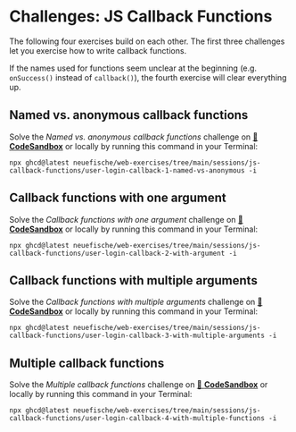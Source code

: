 # Challenges: JS Callback Functions

The following four exercises build on each other. The first three challenges let you exercise how to write callback functions.

If the names used for functions seem unclear at the beginning (e.g. `onSuccess()` instead of `callback()`), the fourth exercise will clear everything up.

## Named vs. anonymous callback functions

Solve the _Named vs. anonymous callback functions_ challenge on
[🔗 **CodeSandbox**](https://codesandbox.io/s/github/neuefische/web-exercises/tree/main/sessions/js-callback-functions/user-login-callback-1-named-vs-anonymous?file=/README.md)
or locally by running this command in your Terminal:

```
npx ghcd@latest neuefische/web-exercises/tree/main/sessions/js-callback-functions/user-login-callback-1-named-vs-anonymous -i
```

## Callback functions with one argument

Solve the _Callback functions with one argument_ challenge on
[🔗 **CodeSandbox**](https://codesandbox.io/s/github/neuefische/web-exercises/tree/main/sessions/js-callback-functions/user-login-callback-2-with-argument?file=/README.md)
or locally by running this command in your Terminal:

```
npx ghcd@latest neuefische/web-exercises/tree/main/sessions/js-callback-functions/user-login-callback-2-with-argument -i
```

## Callback functions with multiple arguments

Solve the _Callback functions with multiple arguments_ challenge on
[🔗 **CodeSandbox**](https://codesandbox.io/s/github/neuefische/web-exercises/tree/main/sessions/js-callback-functions/user-login-callback-3-with-multiple-arguments?file=/README.md)
or locally by running this command in your Terminal:

```
npx ghcd@latest neuefische/web-exercises/tree/main/sessions/js-callback-functions/user-login-callback-3-with-multiple-arguments -i
```

## Multiple callback functions

Solve the _Multiple callback functions_ challenge on
[🔗 **CodeSandbox**](https://codesandbox.io/s/github/neuefische/web-exercises/tree/main/sessions/js-callback-functions/user-login-callback-4-with-multiple-functions?file=/README.md)
or locally by running this command in your Terminal:

```
npx ghcd@latest neuefische/web-exercises/tree/main/sessions/js-callback-functions/user-login-callback-4-with-multiple-functions -i
```
